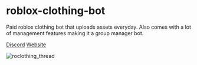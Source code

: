 # roblox-clothing-bot
Paid roblox clothing bot that uploads assets everyday. Also comes with a lot of management features making it a group manager bot.

[Discord](https://discord.gg/25SwvPQgqR) [Website](https://roclothing.net)

![roclothing_thread](https://github.com/Wattville/roblox-clothing-bot/assets/85033762/3a414f0b-1b16-450b-9e27-b71547d064cf)
